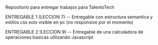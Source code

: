Repositorio para entregar trabajos para TalentoTech

ENTREGABLE 1 (LECCION 7)
-- Entregable con estructura semantica y estilos css solo visible en pc (no responsive por el momento)

ENTREGABLE 2 (LECCION 9)
-- Entregable de una calculadora de operaciones basicas utilizando Javascript
